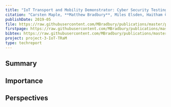 ```yaml
---
title: "IoT Transport and Mobility Demonstrator: Cyber Security Testing on National Infrastructure"
citation: "Carsten Maple, **Matthew Bradbury**, Miles Elsden, Haitham Cruickshank, Hu Yuan, Chen Gu, and Phillip Asuquo. IoT Transport and Mobility Demonstrator: Cyber Security Testing on National Infrastructure. Technical Report, University of Warwick, Coventry, UK, May 2019."
publishDate: 2019-05
file: https://raw.githubusercontent.com/MBradbury/publications/master/papers/IoT_TRaM_Report.pdf
firstpage: https://raw.githubusercontent.com/MBradbury/publications/master/firstpages/IoT_TRaM_Report.svg
bibtex: https://raw.githubusercontent.com/MBradbury/publications/master/bibtex/Maple_2019_IoTTransportMobility.bib
project: project-3-IoT-TRaM
type: techreport
---
```


## Summary

## Importance

## Perspectives


